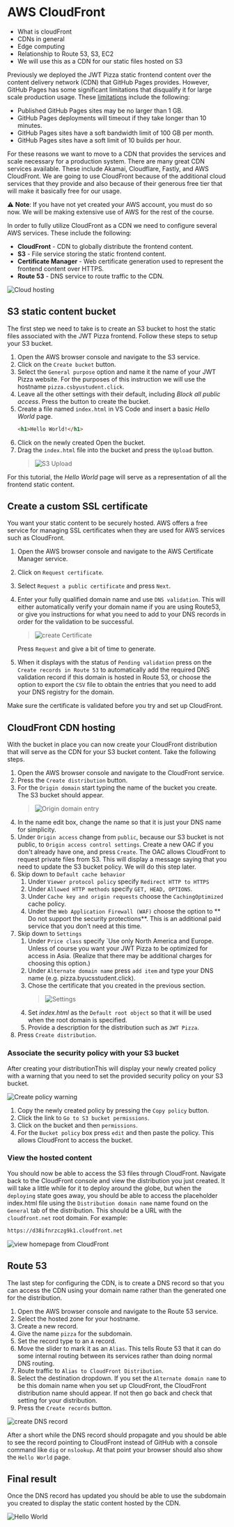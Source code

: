 # AWS CloudFront

- What is cloudFront
- CDNs in general
- Edge computing
- Relationship to Route 53, S3, EC2
- We will use this as a CDN for our static files hosted on S3

Previously we deployed the JWT Pizza static frontend content over the content delivery network (CDN) that GitHub Pages provides. However, GitHub Pages has some significant limitations that disqualify it for large scale production usage. These [limitations](https://docs.github.com/en/pages/getting-started-with-github-pages/about-github-pages#limits-on-use-of-github-pages) include the following:

- Published GitHub Pages sites may be no larger than 1 GB.
- GitHub Pages deployments will timeout if they take longer than 10 minutes.
- GitHub Pages sites have a soft bandwidth limit of 100 GB per month.
- GitHub Pages sites have a soft limit of 10 builds per hour.

For these reasons we want to move to a CDN that provides the services and scale necessary for a production system. There are many great CDN services available. These include Akamai, Cloudflare, Fastly, and AWS CloudFront. We are going to use CloudFront because of the additional cloud services that they provide and also because of their generous free tier that will make it basically free for our usage.

⚠️ **Note**: If you have not yet created your AWS account, you must do so now. We will be making extensive use of AWS for the rest of the course.

In order to fully utilize CloudFront as a CDN we need to configure several AWS services. These include the following:

- **CloudFront** - CDN to globally distribute the frontend content.
- **S3** - File service storing the static frontend content.
- **Certificate Manager** - Web certificate generation used to represent the frontend content over HTTPS.
- **Route 53** - DNS service to route traffic to the CDN.

![Cloud hosting](cloudHosting.png)

## S3 static content bucket

The first step we need to take is to create an S3 bucket to host the static files associated with the JWT Pizza frontend. Follow these steps to setup your S3 bucket.

1. Open the AWS browser console and navigate to the S3 service.
1. Click on the `Create bucket` button.
1. Select the `General purpose` option and name it the name of your JWT Pizza website. For the purposes of this instruction we will use the hostname `pizza.csbyustudent.click`.
1. Leave all the other settings with their default, including _Block all public access_. Press the button to create the bucket.
1. Create a file named `index.html` in VS Code and insert a basic _Hello World_ page.
   ```html
   <h1>Hello World!</h1>
   ```
1. Click on the newly created Open the bucket.
1. Drag the `index.html` file into the bucket and press the `Upload` button.
   > ![S3 Upload](s3Upload.png)

For this tutorial, the _Hello World_ page will serve as a representation of all the frontend static content.

## Create a custom SSL certificate

You want your static content to be securely hosted. AWS offers a free service for managing SSL certificates when they are used for AWS services such as CloudFront.

1. Open the AWS browser console and navigate to the AWS Certificate Manager service.
1. Click on `Request certificate`.
1. Select `Request a public certificate` and press `Next`.
1. Enter your fully qualified domain name and use `DNS validation`. This will either automatically verify your domain name if you are using Route53, or give you instructions for what you need to add to your DNS records in order for the validation to be successful.

   > ![create Certificate](createCert.png)

   Press `Request` and give a bit of time to generate.

1. When it displays with the status of `Pending validation` press on the `Create records in Route 53` to automatically add the required DNS validation record if this domain is hosted in Route 53, or choose the option to export the `CSV` file to obtain the entries that you need to add your DNS registry for the domain.

Make sure the certificate is validated before you try and set up CloudFront.

## CloudFront CDN hosting

With the bucket in place you can now create your CloudFront distribution that will serve as the CDN for your S3 bucket content. Take the following steps.

1. Open the AWS browser console and navigate to the CloudFront service.
1. Press the `Create distribution` button.
1. For the `Origin domain` start typing the name of the bucket you create. The S3 bucket should appear.
   > ![Origin domain entry](originDomainEntry.png)
1. In the name edit box, change the name so that it is just your DNS name for simplicity.
1. Under `Origin access` change from `public`, because our S3 bucket is not public, to `Origin access control settings`. Create a new OAC if you don't already have one, and press `Create`. The OAC allows CloudFront to request private files from S3. This will display a message saying that you need to update the S3 bucket policy. We will do this step later.
1. Skip down to `Default cache behavior`
   1. Under `Viewer protocol policy` specify `Redirect HTTP to HTTPS`
   1. Under `Allowed HTTP methods` specify `GET, HEAD, OPTIONS`.
   1. Under `Cache key and origin requests` choose the `CachingOptimized` cache policy.
   1. Under the `Web Application Firewall (WAF)` choose the option to ** Do not support the security protections**. This is an additional paid service that you don't need at this time.
1. Skip down to `Settings`
   1. Under `Price class` specify `Use only North America and Europe. Unless of course you want your JWT Pizza to be optimized for access in Asia. (Realize that there may be additional charges for choosing this option.)
   1. Under `Alternate domain name` press `add item` and type your DNS name (e.g. pizza.byucsstudent.click).
   1. Chose the certificate that you created in the previous section.
      > ![Settings](settings.png)
   1. Set _index.html_ as the `Default root object` so that it will be used when the root domain is specified.
   1. Provide a description for the distribution such as `JWT Pizza`.
1. Press `Create distribution`.

### Associate the security policy with your S3 bucket

After creating your distributionThis will display your newly created policy with a warning that you need to set the provided security policy on your S3 bucket.

![Create policy warning](createPolicyWarning.png)

1.  Copy the newly created policy by pressing the `Copy policy` button.
1.  Click the link to `Go to S3 bucket permissions`.
1.  Click on the bucket and then `permissions`.
1.  For the `Bucket policy` box press `edit` and then paste the policy. This allows CloudFront to access the bucket.

### View the hosted content

You should now be able to access the S3 files through CloudFront. Navigate back to the CloudFront console and view the distribution you just created. It will take a little while for it to deploy around the globe, but when the `deploying` state goes away, you should be able to access the placeholder index.html file using the `Distribution domain name` name found on the `General` tab of the distribution. This should be a URL with the `cloudfront.net` root domain. For example:

```sh
https://d38ifnrzczg9k1.cloudfront.net
```

![view homepage from CloudFront](viewHomePageFromCloudFront.png)

## Route 53

The last step for configuring the CDN, is to create a DNS record so that you can access the CDN using your domain name rather than the generated one for the distribution.

1. Open the AWS browser console and navigate to the Route 53 service.
1. Select the hosted zone for your hostname.
1. Create a new record.
1. Give the name `pizza` for the subdomain.
1. Set the record type to an `A` record.
1. Move the slider to mark it as an `Alias`. This tells Route 53 that it can do some internal routing between its services rather than doing normal DNS routing.
1. Route traffic to `Alias to CloudFront Distribution`.
1. Select the destination dropdown. If you set the `Alternate domain name` to be this domain name when you set up CloudFront, the CloudFront distribution name should appear. If not then go back and check that setting for your distribution.
1. Press the `Create records` button.

![create DNS record](createDnsRecord.png)

After a short while the DNS record should propagate and you should be able to see the record pointing to CloudFront instead of GitHub with a console command like `dig` or `nslookup`. At that point your browser should also show the `Hello World` page.

## Final result

Once the DNS record has updated you should be able to use the subdomain you created to display the static content hosted by the CDN.

![Hello World](helloWorldHomePage.png)
